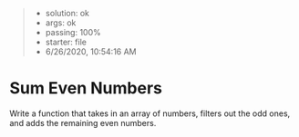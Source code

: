<!-- BEGIN REPORT -->
> - solution: ok 
> - args: ok 
> - passing: 100% 
> - starter: file 
> - 6/26/2020, 10:54:16 AM
<!-- END REPORT -->

# Sum Even Numbers

Write a function that takes in an array of numbers, filters out the odd ones, and adds the remaining even numbers.

